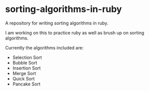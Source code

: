 # sorting-algorithms-in-ruby
A repository for writing sorting algorithms in ruby.

I am working on this to practice ruby as well as brush up on sorting algorithms.

Currently the algorithms included are:
- Selection Sort
- Bubble Sort
- Insertion Sort
- Merge Sort
- Quick Sort
- Pancake Sort
